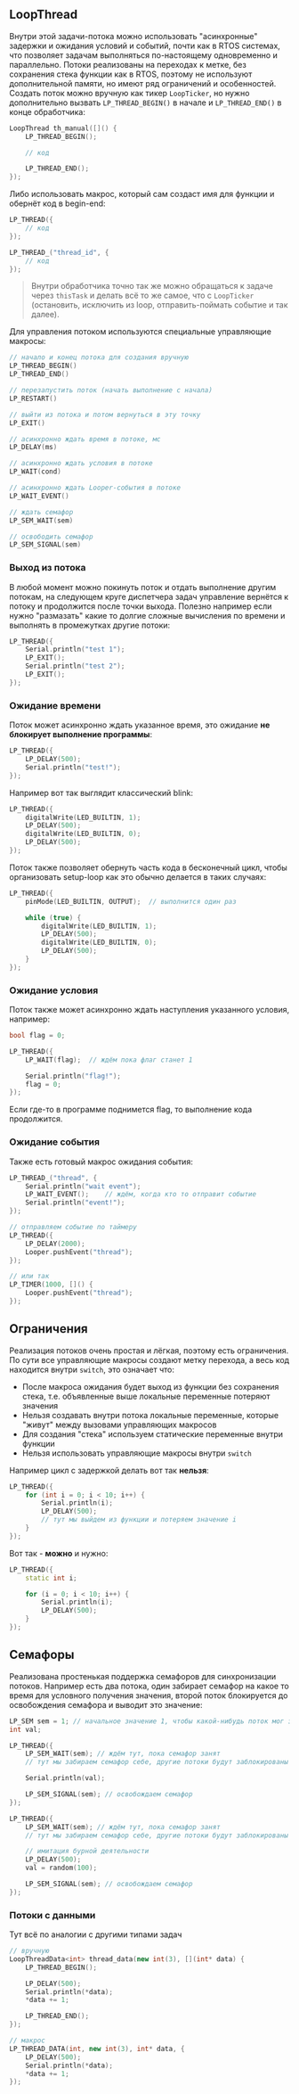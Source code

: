 ## LoopThread
Внутри этой задачи-потока можно использовать "асинхронные" задержки и ожидания условий и событий, почти как в RTOS системах, что позволяет задачам выполняться по-настоящему одновременно и параллельно. Потоки реализованы на переходах к метке, без сохранения стека функции как в RTOS, поэтому не используют дополнительной памяти, но имеют ряд ограничений и особенностей. Создать поток можно вручную как тикер `LoopTicker`, но нужно дополнительно вызвать `LP_THREAD_BEGIN()` в начале и `LP_THREAD_END()` в конце обработчика:

```cpp
LoopThread th_manual([]() {
    LP_THREAD_BEGIN();

    // код

    LP_THREAD_END();
});
```

Либо использовать макрос, который сам создаст имя для функции и обернёт код в begin-end:

```cpp
LP_THREAD({
    // код
});

LP_THREAD_("thread_id", {
    // код
});
```

> Внутри обработчика точно так же можно обращаться к задаче через `thisTask` и делать всё то же самое, что с `LoopTicker` (остановить, исключить из loop, отправить-поймать событие и так далее).

Для управления потоком используются специальные управляющие макросы:

```cpp
// начало и конец потока для создания вручную
LP_THREAD_BEGIN()
LP_THREAD_END()

// перезапустить поток (начать выполнение с начала)
LP_RESTART()

// выйти из потока и потом вернуться в эту точку
LP_EXIT()

// асинхронно ждать время в потоке, мс
LP_DELAY(ms)

// асинхронно ждать условия в потоке
LP_WAIT(cond)

// асинхронно ждать Looper-события в потоке
LP_WAIT_EVENT()

// ждать семафор
LP_SEM_WAIT(sem)

// освободить семафор
LP_SEM_SIGNAL(sem)
```

### Выход из потока
В любой момент можно покинуть поток и отдать выполнение другим потокам, на следующем круге диспетчера задач управление вернётся к потоку и продолжится после точки выхода. Полезно например если нужно "размазать" какие то долгие сложные вычисления по времени и выполнять в промежутках другие потоки:

```cpp
LP_THREAD({
    Serial.println("test 1");
    LP_EXIT();
    Serial.println("test 2");
    LP_EXIT();
});
```

### Ожидание времени
Поток может асинхронно ждать указанное время, это ожидание **не блокирует выполнение программы**:

```cpp
LP_THREAD({
    LP_DELAY(500);
    Serial.println("test!");
});
```

Например вот так выглядит классический blink:

```cpp
LP_THREAD({
    digitalWrite(LED_BUILTIN, 1);
    LP_DELAY(500);
    digitalWrite(LED_BUILTIN, 0);
    LP_DELAY(500);
});
```

Поток также позволяет обернуть часть кода в бесконечный цикл, чтобы организовать setup-loop как это обычно делается в таких случаях:

```cpp
LP_THREAD({
    pinMode(LED_BUILTIN, OUTPUT);  // выполнится один раз

    while (true) {
        digitalWrite(LED_BUILTIN, 1);
        LP_DELAY(500);
        digitalWrite(LED_BUILTIN, 0);
        LP_DELAY(500);
    }
});
```

### Ожидание условия
Поток также может асинхронно ждать наступления указанного условия, например:

```cpp
bool flag = 0;

LP_THREAD({
    LP_WAIT(flag);  // ждём пока флаг станет 1

    Serial.println("flag!");
    flag = 0;
});
```

Если где-то в программе поднимется flag, то выполнение кода продолжится.

### Ожидание события
Также есть готовый макрос ожидания события:

```cpp
LP_THREAD_("thread", {
    Serial.println("wait event");
    LP_WAIT_EVENT();    // ждём, когда кто то отправит событие
    Serial.println("event!");
});

// отправляем событие по таймеру
LP_THREAD({
    LP_DELAY(2000);
    Looper.pushEvent("thread");
});

// или так
LP_TIMER(1000, []() {
    Looper.pushEvent("thread");
});
```

## Ограничения
Реализация потоков очень простая и лёгкая, поэтому есть ограничения. По сути все управляющие макросы создают метку перехода, а весь код находится внутри `switch`, это означает что:
- После макроса ожидания будет выход из функции без сохранения стека, т.е. объявленные выше локальные переменные потеряют значения
- Нельзя создавать внутри потока локальные переменные, которые "живут" между вызовами управляющих макросов
- Для создания "стека" используем статические переменные внутри функции
- Нельзя использовать управляющие макросы внутри `switch`

Например цикл с задержкой делать вот так **нельзя**:
```cpp
LP_THREAD({
    for (int i = 0; i < 10; i++) {
        Serial.println(i);
        LP_DELAY(500);
        // тут мы выйдем из функции и потеряем значение i
    }
});
```

Вот так - **можно** и нужно:

```cpp
LP_THREAD({
    static int i;

    for (i = 0; i < 10; i++) {
        Serial.println(i);
        LP_DELAY(500);
    }
});
```

## Семафоры
Реализована простенькая поддержка семафоров для синхронизации потоков. Например есть два потока, один забирает семафор на какое то время для условного получения значения, второй поток блокируется до освобождения семафора и выводит это значение:

```cpp
LP_SEM sem = 1; // начальное значение 1, чтобы какой-нибудь поток мог забрать себе семафор
int val;

LP_THREAD({
    LP_SEM_WAIT(sem); // ждём тут, пока семафор занят
    // тут мы забираем семафор себе, другие потоки будут заблокированы

    Serial.println(val);

    LP_SEM_SIGNAL(sem); // освобождаем семафор
});

LP_THREAD({
    LP_SEM_WAIT(sem); // ждём тут, пока семафор занят
    // тут мы забираем семафор себе, другие потоки будут заблокированы

    // имитация бурной деятельности
    LP_DELAY(500);
    val = random(100);

    LP_SEM_SIGNAL(sem); // освобождаем семафор
});
```

### Потоки с данными
Тут всё по аналогии с другими типами задач

```cpp
// вручную
LoopThreadData<int> thread_data(new int(3), [](int* data) {
    LP_THREAD_BEGIN();

    LP_DELAY(500);
    Serial.println(*data);
    *data += 1;

    LP_THREAD_END();
});

// макрос
LP_THREAD_DATA(int, new int(3), int* data, {
    LP_DELAY(500);
    Serial.println(*data);
    *data += 1;
});
```